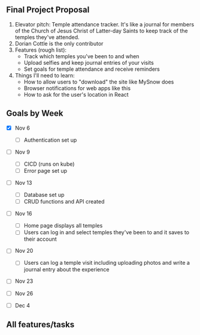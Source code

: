 ## Final Project Proposal
1. Elevator pitch: Temple attendance tracker. It's like a journal for members of the Church of Jesus Christ of Latter-day Saints to keep track of the temples they've attended.
2. Dorian Cottle is the only contributor
3. Features (rough list):
    - Track which temples you've been to and when
    - Upload selfies and keep journal entries of your visits
    - Set goals for temple attendance and receive reminders
4. Things I'll need to learn:
    - How to allow users to "download" the site like MySnow does
    - Browser notifications for web apps like this
    - How to ask for the user's location in React

## Goals by Week
- [x] Nov 6
    - [ ] Authentication set up
- [ ] Nov 9
    - [ ] CICD (runs on kube) 
    - [ ] Error page set up
- [ ] Nov 13
    - [ ] Database set up
    - [ ] CRUD functions and API created
- [ ] Nov 16
    - [ ] Home page displays all temples
    - [ ] Users can log in and select temples they've been to and it saves to their account
- [ ] Nov 20
    - [ ] Users can log a temple visit including uploading photos and write a journal entry about the experience
- [ ] Nov 23
- [ ] Nov 26
- [ ] Dec 4


## All features/tasks


